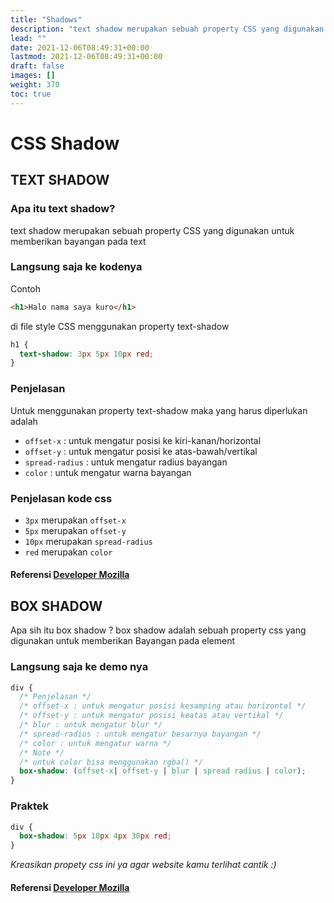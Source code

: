 ```yaml
---
title: "Shadows"
description: "text shadow merupakan sebuah property CSS yang digunakan untuk memberikan bayangan pada text"
lead: ""
date: 2021-12-06T08:49:31+00:00
lastmod: 2021-12-06T08:49:31+00:00
draft: false
images: []
weight: 370
toc: true
---
```

# CSS Shadow

## TEXT SHADOW

### Apa itu text shadow?

text shadow merupakan sebuah property CSS yang digunakan untuk memberikan bayangan pada text

### Langsung saja ke kodenya

Contoh

```html
<h1>Halo nama saya kuro</h1>
```

di file style CSS menggunakan property text-shadow

```css
h1 {
  text-shadow: 3px 5px 10px red;
}
```

### Penjelasan

Untuk menggunakan property text-shadow maka yang harus diperlukan adalah

- `offset-x` : untuk mengatur posisi ke kiri-kanan/horizontal
- `offset-y` : untuk mengatur posisi ke atas-bawah/vertikal
- `spread-radius` : untuk mengatur radius bayangan
- `color` : untuk mengatur warna bayangan

### Penjelasan kode css

- `3px` merupakan `offset-x`
- `5px` merupakan `offset-y`
- `10px` merupakan `spread-radius`
- `red` merupakan `color`



#### Referensi [Developer Mozilla](https://developer.mozilla.org/en-US/docs/Web/CSS/text-shadow)

## BOX SHADOW

Apa sih itu box shadow ? box shadow adalah sebuah property css yang digunakan untuk memberikan
Bayangan pada element

### Langsung saja ke demo nya

```css
div {
  /* Penjelasan */
  /* offset-x : untuk mengatur posisi kesamping atau horizontal */
  /* offset-y : untuk mengatur posisi keatas atau vertikal */
  /* blur : untuk mengatur blur */
  /* spread-radius : untuk mengatur besarnya bayangan */
  /* color : untuk mengatur warna */
  /* Note */
  /* untuk color bisa menggunakan rgba() */
  box-shadow: (offset-x| offset-y | blur | spread radius | color);
}
```

### Praktek

```css
div {
  box-shadow: 5px 10px 4px 30px red;
}
```

_Kreasikan propety css ini ya agar website kamu terlihat cantik :)_

#### Referensi [Developer Mozilla](https://developer.mozilla.org/en-US/docs/Web/CSS/box-shadow)
